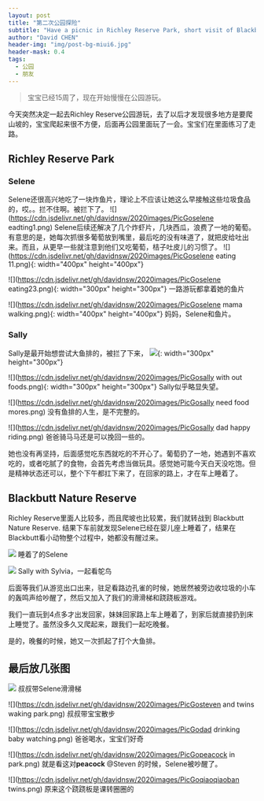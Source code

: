 ```yaml
---
layout: post
title: "第二次公园探险"
subtitle: "Have a picnic in Richley Reserve Park, short visit of Blackbutt Nature Reserve with Steven"
author: "David CHEN"
header-img: "img/post-bg-miui6.jpg"
header-mask: 0.4
tags:
  - 公园
  - 朋友
---
```


> 宝宝已经15周了，现在开始慢慢在公园游玩。

今天突然决定一起去Richley Reserve公园游玩，去了以后才发现很多地方是要爬山坡的，宝宝爬起来很不方便，后面再公园里面玩了一会。宝宝们在里面练习了走路。

## Richley Reserve Park

### Selene
 Selene还很高兴地吃了一块炸鱼片，理论上不应该让她这么早接触这些垃圾食品的，哎。。拦不住啊。被拦下了。
![](https://cdn.jsdelivr.net/gh/davidnsw/2020images/PicGoselene eadting1.png)
Selene后续还解决了几个炸虾片，几块西瓜，浪费了一地的葡萄。有意思的是，她每次抓很多葡萄放到嘴里，最后吃的没有味道了，就把皮给吐出来。而且，从更早一些就注意到他们又吃葡萄，桔子吐皮儿的习惯了。
![](https://cdn.jsdelivr.net/gh/davidnsw/2020images/PicGoselene eating 11.png){: width="400px" height="400px"}

![](https://cdn.jsdelivr.net/gh/davidnsw/2020images/PicGoselene eating23.png){: width="300px" height="300px"}
一路游玩都拿着她的鱼片


![](https://cdn.jsdelivr.net/gh/davidnsw/2020images/PicGoselene mama walking.png){: width="400px" height="400px"}
妈妈，Selene和鱼片。


### Sally
Sally是最开始想尝试大鱼排的，被拦了下来，
![](https://cdn.jsdelivr.net/gh/davidnsw/2020images/PicGo20200719230006.png){: width="300px" height="300px"}

![](https://cdn.jsdelivr.net/gh/davidnsw/2020images/PicGosally with out foods.png){: width="300px" height="300px"}
Sally似乎略显失望。

![](https://cdn.jsdelivr.net/gh/davidnsw/2020images/PicGosally need food mores.png)
没有鱼排的人生，是不完整的。

![](https://cdn.jsdelivr.net/gh/davidnsw/2020images/PicGosally dad happy riding.png)
爸爸骑马马还是可以挽回一些的。

她也没有再坚持，后面感觉吃东西就吃的不开心了。葡萄扔了一地，她遇到不喜欢吃的，或者吃腻了的食物，会首先考虑当做玩具。感觉她可能今天白天没吃饱。但是精神状态还可以，整个下午都扛下来了，在回家的路上，才在车上睡着了。


## Blackbutt Nature Reserve
Richley Reserve里面人比较多，而且爬坡也比较累，我们就转战到 Blackbutt Nature Reserve. 结果下车前就发现Selene已经在婴儿座上睡着了，结果在Blackbutt看小动物整个过程中，她都没有醒过来。

![](https://cdn.jsdelivr.net/gh/davidnsw/2020images/PicGo20200719230337.png)
睡着了的Selene

![](https://cdn.jsdelivr.net/gh/davidnsw/2020images/PicGo20200719230406.png)
Sally with Sylvia，一起看鸵鸟

后面等我们从游览出口出来，驻足看路边孔雀的时候，她居然被旁边收垃圾的小车的轰鸣声给吵醒了，然后又加入了我们的滑滑梯和跷跷板游戏。
 
我们一直玩到4点多才出发回家，妹妹回家路上车上睡着了，到家后就直接扔到床上睡觉了。虽然没多久又爬起来，跟我们一起吃晚餐。

是的，晚餐的时候，她又一次抓起了打个大鱼排。

## 最后放几张图

![](https://cdn.jsdelivr.net/gh/davidnsw/2020images/PicGosteven-with-selene-compressor.gif)
叔叔带Selene滑滑梯

![](https://cdn.jsdelivr.net/gh/davidnsw/2020images/PicGosteven and twins waking park.png)
叔叔带宝宝散步

![](https://cdn.jsdelivr.net/gh/davidnsw/2020images/PicGodad drinking baby watching.png)
爸爸喝水，宝宝们好奇

![](https://cdn.jsdelivr.net/gh/davidnsw/2020images/PicGopeacock in park.png)
就是看这对**peacock** @Steven 的时候，Selene被吵醒了。

![](https://cdn.jsdelivr.net/gh/davidnsw/2020images/PicGoqiaoqiaoban twins.png)
原来这个跷跷板是课转圈圈的
